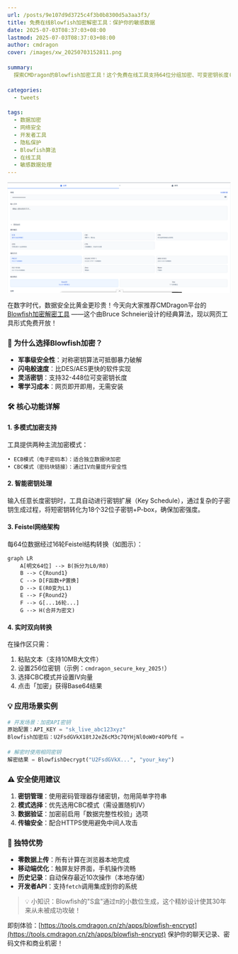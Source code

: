 ```yaml
---
url: /posts/9e107d9d3725c4f3b0b8300d5a3aa3f3/
title: 免费在线Blowfish加密解密工具：保护你的敏感数据
date: 2025-07-03T08:37:03+08:00
lastmod: 2025-07-03T08:37:03+08:00
author: cmdragon
cover: /images/xw_20250703152811.png

summary:
  探索CMDragon的Blowfish加密工具！这个免费在线工具支持64位分组加密、可变密钥长度(32-448位)、ECB/CBC多种模式，实时加密解密文本数据，无需安装即可保护你的敏感信息。

categories:
  - tweets

tags:
  - 数据加密
  - 网络安全
  - 开发者工具
  - 隐私保护
  - Blowfish算法
  - 在线工具
  - 敏感数据处理
---
```


![Blowfish加密解密工具](/images/xw_20250703152811.png)

在数字时代，数据安全比黄金更珍贵！今天向大家推荐CMDragon平台的[Blowfish加密解密工具](https://tools.cmdragon.cn/zh/apps/blowfish-encrypt)
——这个由Bruce Schneier设计的经典算法，现以网页工具形式免费开放！

### 🔐 为什么选择Blowfish加密？

- **军事级安全性**：对称密钥算法可抵御暴力破解
- **闪电般速度**：比DES/AES更快的软件实现
- **灵活密钥**：支持32-448位可变密钥长度
- **零学习成本**：网页即开即用，无需安装

### 🛠️ 核心功能详解

#### 1. 多模式加密支持

工具提供两种主流加密模式：

```plaintext
• ECB模式（电子密码本）：适合独立数据块加密
• CBC模式（密码块链接）：通过IV向量提升安全性
```

#### 2. 智能密钥处理

输入任意长度密钥时，工具自动进行密钥扩展（Key Schedule），通过复杂的子密钥生成过程，将短密钥转化为18个32位子密钥+P-box，确保加密强度。

#### 3. Feistel网络架构

每64位数据经过16轮Feistel结构转换（如图示）：

```mermaid
graph LR
    A[明文64位] --> B(拆分为L0/R0)
    B --> C{Round1}
    C --> D[F函数+P置换]
    D --> E(R0变为L1)
    E --> F{Round2}
    F --> G[...16轮...]
    G --> H(合并为密文)
```

#### 4. 实时双向转换

在操作区只需：

1. 粘贴文本（支持10MB大文件）
2. 设置256位密钥（示例：`cmdragon_secure_key_2025!`）
3. 选择CBC模式并设置IV向量
4. 点击「加密」获得Base64结果

### 💡 应用场景实例

```python
# 开发场景：加密API密钥
原始配置：API_KEY = "sk_live_abc123xyz"
Blowfish加密后：U2FsdGVkX18tJ2eZ6cM3c7QYHjNl0oW0r4OPbfE =

# 解密时使用相同密钥
解密结果 = BlowfishDecrypt("U2FsdGVkX...", "your_key")
```

### ⚠️ 安全使用建议

1. **密钥管理**：使用密码管理器存储密钥，勿用简单字符串
2. **模式选择**：优先选用CBC模式（需设置随机IV）
3. **数据验证**：加密前启用「数据完整性校验」选项
4. **传输安全**：配合HTTPS使用避免中间人攻击

### 🌟 独特优势

- **零数据上传**：所有计算在浏览器本地完成
- **移动端优化**：触屏友好界面，手机操作流畅
- **历史记录**：自动保存最近10次操作（本地存储）
- **开发者API**：支持`fetch`调用集成到你的系统

> 💡 小知识：Blowfish的"S盒"通过π的小数位生成，这个精妙设计使其30年来从未被成功攻破！

即刻体验：[https://tools.cmdragon.cn/zh/apps/blowfish-encrypt](https://tools.cmdragon.cn/zh/apps/blowfish-encrypt)
保护你的聊天记录、密码文件和商业机密！
